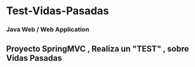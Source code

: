 # Test-Vidas-Pasadas
### Java Web / Web Application
## Proyecto SpringMVC , Realiza un "TEST" , sobre Vidas Pasadas


